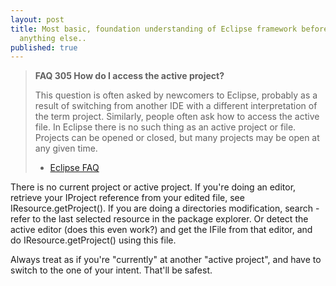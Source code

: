 ```yaml
---
layout: post
title: Most basic, foundation understanding of Eclipse framework before diving to
  anything else..
published: true
---
```

> **FAQ 305 How do I access the active project?**  
>   
> This question is often asked by newcomers to Eclipse, probably as a result of switching from another IDE with a different interpretation of the term project. Similarly, people often ask how to access the active file. In Eclipse there is no such thing as an active project or file. Projects can be opened or closed, but many projects may be open at any given time.   
> - [Eclipse FAQ](http://eclipsefaq.org/chris/faq)

There is no current project or active project. If you're doing an editor, retrieve your IProject reference from your edited file, see IResource.getProject(). If you are doing a directories modification, search - refer to the last selected resource in the package explorer. Or detect the active editor (does this even work?) and get the IFile from that editor, and do IResource.getProject() using this file.

Always treat as if you're "currently" at another "active project", and have to switch to the one of your intent. That'll be safest.

